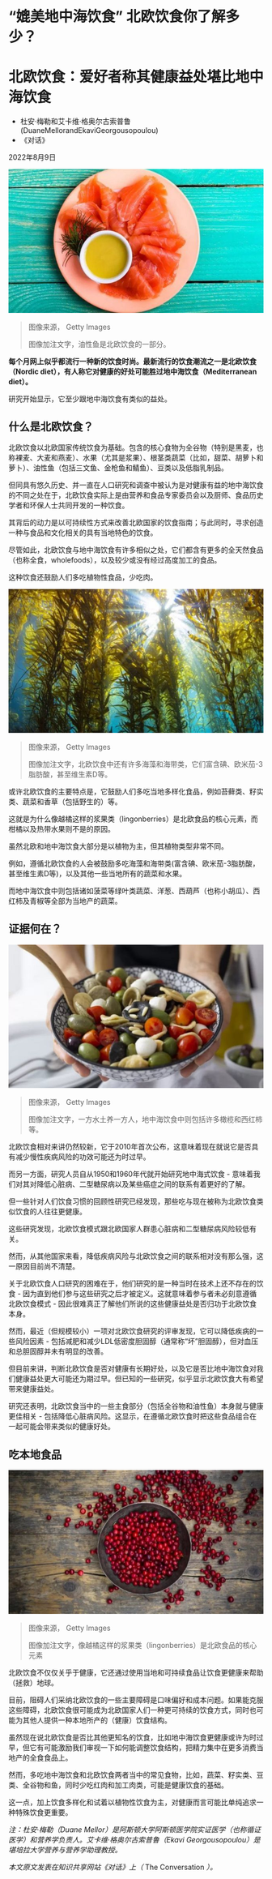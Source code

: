 # “媲美地中海饮食” 北欧饮食你了解多少？

#  北欧饮食：爱好者称其健康益处堪比地中海饮食

  * 杜安·梅勒和艾卡维·格奥尔古索普鲁(DuaneMellorandEkaviGeorgousopoulou) 
  * 《对话》 

2022年8月9日

![三文鱼](_126169307_c136a4af-7050-49e8-bac9-90018212b0be.jpg)

> 图像来源，  Getty Images
>
> 图像加注文字，油性鱼是北欧饮食的一部分。

**每个月网上似乎都流行一种新的饮食时尚。最新流行的饮食潮流之一是北欧饮食（Nordic diet），有人称它对健康的好处可能胜过地中海饮食（Mediterranean diet）。**

研究开始显示，它至少跟地中海饮食有类似的益处。

##  什么是北欧饮食？

北欧饮食以北欧国家传统饮食为基础。包含的核心食物为全谷物（特别是黑麦，也称裸麦、大麦和燕麦）、水果（尤其是浆果）、根茎类蔬菜（比如，甜菜、胡萝卜和萝卜）、油性鱼（包括三文鱼、金枪鱼和鲭鱼）、豆类以及低脂乳制品。

但同具有悠久历史、并一直在人口研究和调查中被认为是对健康有益的地中海饮食的不同之处在于，北欧饮食实际上是由营养和食品专家委员会以及厨师、食品历史学者和环保人士共同开发的一种饮食。

其背后的动力是以可持续性方式来改善北欧国家的饮食指南；与此同时，寻求创造一种与食品和文化相关的具有当地特色的饮食。

尽管如此，北欧饮食与地中海饮食有许多相似之处，它们都含有更多的全天然食品（也称全食，wholefoods），以及较少或没有经过高度加工的食品。

这种饮食还鼓励人们多吃植物性食品，少吃肉。

![北欧饮食中还有许多海藻和海带类](_126169309_72163cb8-b231-4859-9388-3e889b510004.jpg)

> 图像来源，  Getty Images
>
> 图像加注文字，北欧饮食中还有许多海藻和海带类，它们富含碘、欧米茄-3脂肪酸，甚至维生素D等。

或许北欧饮食的主要特点是，它鼓励人们多吃当地多样化食品，例如苔藓类、籽实类、蔬菜和香草（包括野生的）等。

这就是为什么像越橘这样的浆果类（lingonberries）是北欧食品的核心元素，而柑橘以及热带水果则不是的原因。

虽然北欧和地中海饮食大部分是以植物为主，但其植物类型非常不同。

例如，遵循北欧饮食的人会被鼓励多吃海藻和海带类(富含碘、欧米茄-3脂肪酸，甚至维生素D等)，以及其他一些当地所有的蔬菜和水果。

而地中海饮食中则包括诸如菠菜等绿叶类蔬菜、洋葱、西葫芦（也称小胡瓜）、西红柿及青椒等全部为当地产的蔬菜。

##  证据何在？

![地中海饮食](_126169311_582f2c3d-d9b7-42d2-99b3-707b8d577dcd.jpg)

> 图像来源，  Getty Images
>
> 图像加注文字，一方水土养一方人，地中海饮食中则包括许多橄榄和西红柿等。

北欧饮食相对来讲仍然较新，它于2010年首次公布，这意味着现在就说它是否具有减少慢性疾病风险的功效可能还为时过早。

而另一方面，研究人员自从1950和1960年代就开始研究地中海式饮食 - 意味着我们对其对降低心脏病、二型糖尿病以及某些癌症之间的联系有着更好的了解。

但一些针对人们饮食习惯的回顾性研究已经发现，那些吃与现在被称为北欧饮食类似饮食的人往往更健康。

这些研究发现，北欧饮食模式跟北欧国家人群患心脏病和二型糖尿病风险较低有关。

然而，从其他国家来看，降低疾病风险与北欧饮食之间的联系相对没有那么强，这一原因目前尚不清楚。

关于北欧饮食人口研究的困难在于，他们研究的是一种当时在技术上还不存在的饮食 - 因为直到他们参与这些研究之后才被定义。这就意味着参与者未必刻意遵循北欧饮食模式 - 因此很难真正了解他们所说的这些健康益处是否归功于北欧饮食本身。

然而，最近（但规模较小）一项对北欧饮食研究的评审发现，它可以降低疾病的一些风险因素 - 包括减肥和减少LDL低密度胆固醇（通常称“坏”胆固醇），但对血压和总胆固醇并未有明显的改善。

但目前来讲，判断北欧饮食是否对健康有长期好处，以及它是否比地中海饮食对我们健康益处更大可能还为期过早。但已知的一些研究，似乎显示北欧饮食大有希望带来健康益处。

研究还表明，北欧饮食当中的一些主食部分（包括全谷物和油性鱼）本身就与健康更佳相关 - 包括降低心脏病风险。这显示，在遵循北欧饮食时把这些食品组合在一起可能会带来类似的健康好处。

##  吃本地食品

![越橘](_126169313_07f3890d-1708-4a1a-a393-e2f3f1b120d8.jpg)

> 图像来源，  Getty Images
>
> 图像加注文字，像越橘这样的浆果类（lingonberries）是北欧食品的核心元素

北欧饮食不仅仅关乎于健康，它还通过使用当地和可持续食品让饮食更健康来帮助（拯救）地球。

目前，阻碍人们采纳北欧饮食的一些主要障碍是口味偏好和成本问题。如果能克服这些障碍，北欧饮食很可能成为北欧国家人们一种更可持续的饮食方式，同时也可能为其他人提供一种本地所产的（健康）饮食结构。

虽然现在说北欧饮食是否比其他更知名的饮食，比如地中海饮食更健康或许为时过早，但它有可能激励我们审视一下如何能调整饮食结构，把精力集中在更多消费当地产的全食食品上。

然而，多吃地中海饮食和北欧饮食两者当中的常见食物，比如，蔬菜、籽实类、豆类、全谷物和鱼，同时少吃红肉和加工肉类，可能是健康饮食的基础。

这一点，加上饮食多样化和试着以植物性饮食为主，对健康而言可能比单纯追求一种特殊饮食更重要。

_注：杜安·梅勒（Duane Mellor）是阿斯顿大学阿斯顿医学院实证医学（也称循证医学）和营养学负责人。艾卡维·格奥尔古索普鲁（Ekavi Georgousopoulou）是堪培拉大学营养与营养学助理教授。_

_本文原文发表在知识共享网站《对话》上（_ The Conversation  _）。_


